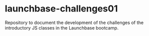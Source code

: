 # launchbase-challenges01
 Repository to document the development of the challenges of the introductory JS classes in the Launchbase bootcamp.
